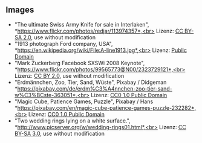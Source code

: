 ## Images

- "The ultimate Swiss Army Knife for sale in Interlaken",<br>
  *https://www.flickr.com/photos/redjar/113974357*,<br>
  Lizenz: [CC BY-SA 2.0](https://creativecommons.org/licenses/by-sa/2.0/), use without modification
- "1913 photograph Ford company, USA",<br>
  *https://en.wikipedia.org/wiki/File:A-line1913.jpg*,<br>
  Lizenz: [Public Domain](http://creativecommons.org/publicdomain/mark/1.0/)
- "Mark Zuckerberg Facebook SXSWi 2008 Keynote",<br>
  *https://www.flickr.com/photos/99565773@N00/2323729121*,<br>
  Lizenz: [CC BY 2.0](https://creativecommons.org/licenses/by/2.0/), use without modification
- "Erdmännchen, Zoo, Tier, Sand, Wüste", Pixabay / Didgeman<br>
  *https://pixabay.com/de/erdm%C3%A4nnchen-zoo-tier-sand-w%C3%BCste-363051*,<br>
  Lizenz: [CC0 1.0 Public Domain](https://creativecommons.org/publicdomain/zero/1.0/)
- "Magic Cube, Patience Games, Puzzle", Pixabay / Hans<br>
  *https://pixabay.com/en/magic-cube-patience-games-puzzle-232282*,<br>
  Lizenz: [CC0 1.0 Public Domain](https://creativecommons.org/publicdomain/zero/1.0/)
- "Two wedding rings lying on a white surface.",<br>
  *http://www.picserver.org/w/wedding-rings01.html*,<br>
  Lizenz: [CC BY-SA 3.0](https://creativecommons.org/licenses/by-sa/3.0/), use without modification
